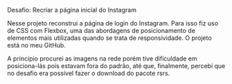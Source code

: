 ﻿Desafio: Recriar a página inicial do Instagram

Nesse projeto reconstrui a página de login do Instagram. Para isso fiz uso de CSS com Flexbox, uma das abordagens de posicionamento de elementos mais utilizadas quando se trata de responsividade. O projeto está no meu GitHub.

A princípio procurei as imagens na rede porém tive dificuldade em posiciona-lás pois estavam fora do padrão, até que, finalmente, percebi que no desafio era possível fazer o download do pacote rsrs.
